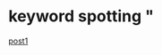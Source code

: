 # keyword spotting "
[post1](http://practicalcryptography.com/miscellaneous/machine-learning/guide-mel-frequency-cepstral-coefficients-mfccs/)
